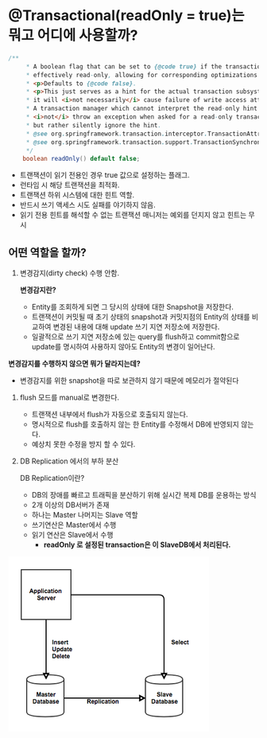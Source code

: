 # @Transactional(readOnly = true)는 뭐고 어디에 사용할까?

```java
/**
     * A boolean flag that can be set to {@code true} if the transaction is
     * effectively read-only, allowing for corresponding optimizations at runtime.
     * <p>Defaults to {@code false}.
     * <p>This just serves as a hint for the actual transaction subsystem;
     * it will <i>not necessarily</i> cause failure of write access attempts.
     * A transaction manager which cannot interpret the read-only hint will
     * <i>not</i> throw an exception when asked for a read-only transaction
     * but rather silently ignore the hint.
     * @see org.springframework.transaction.interceptor.TransactionAttribute#isReadOnly()
     * @see org.springframework.transaction.support.TransactionSynchronizationManager#isCurrentTransactionReadOnly()
     */
    boolean readOnly() default false;
```

- 트랜잭션이 읽기 전용인 경우 true 값으로 설정하는 플래그.
- 런타임 시 해당 트랜잭션을 최적화.
- 트랜잭션 하위 시스템에 대한 힌트 역할.
- 반드시 쓰기 액세스 시도 실패를 야기하지 않음.
- 읽기 전용 힌트를 해석할 수 없는 트랜잭션 매니저는 예외를 던지지 않고 힌트는 무시

## 어떤 역할을 할까?

1. 변경감지(dirty check) 수행 안함.

   ****************************변경감지란?****************************

    - Entity를 조회하게 되면 그 당시의 상태에 대한 Snapshot을 저장한다.
    - 트랜잭션이 커밋될 때 초기 상태의 snapshot과 커밋지점의 Entity의 상태를 비교하여 변경된 내용에 대해 update 쓰기 지연 저장소에 저장한다.
    - 일괄적으로 쓰기 지연 저장소에 있는 query를 flush하고 commit함으로 update를 명시하여 사용하지 않아도 Entity의 변경이 일어난다.

**변경감지를 수행하지 않으면 뭐가 달라지는데?**

- 변경감지를 위한 snapshot을 따로 보관하지 않기 때문에 메모리가 절약된다

1. flush 모드를 manual로 변경한다.
    - 트랜잭션 내부에서 flush가 자동으로 호출되지 않는다.
    - 명시적으로 flush를 호출하지 않는 한 Entity를 수정해서 DB에 반영되지 않는다.
    - 예상치 못한 수정을 방지 할 수 있다.

2. DB Replication 에서의 부하 분산

   DB Replication이란?

    - DB의 장애를 빠르고 트래픽을 분산하기 위해 실시간 복제 DB를 운용하는 방식
    - 2개 이상의 DB서버가 존재
    - 하나는 Master 나머지는 Slave 역할
    - 쓰기연산은 Master에서 수행
    - 읽기 연산은 Slave에서 수행
        - **readOnly 로 설정된 transaction은 이 SlaveDB에서 처리된다.**
      
![Untitled.png](img%2F%40Transactional%28readOnly%3Dtrue%29%20image%2FUntitled.png)
